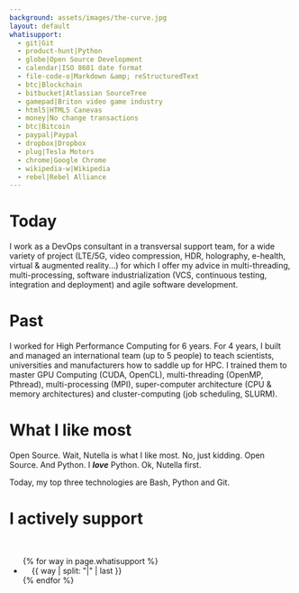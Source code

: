 ```yaml
---
background: assets/images/the-curve.jpg
layout: default
whatisupport:
  - git|Git
  - product-hunt|Python
  - globe|Open Source Development
  - calendar|ISO 8601 date format
  - file-code-o|Markdown &amp; reStructuredText
  - btc|Blockchain
  - bitbucket|Atlassian SourceTree
  - gamepad|Briton video game industry
  - html5|HTML5 Canevas
  - money|No change transactions
  - btc|Bitcoin
  - paypal|Paypal
  - dropbox|Dropbox
  - plug|Tesla Motors
  - chrome|Google Chrome
  - wikipedia-w|Wikipedia
  - rebel|Rebel Alliance
---
```


# Today

I work as a DevOps consultant in a transversal support team, for a wide variety of project (LTE/5G, video compression, HDR, holography, e-health, virtual & augmented reality...) for which I offer my advice in multi-threading, multi-processing, software industrialization (VCS, continuous testing, integration and deployment) and agile software development.


# Past

I worked for High Performance Computing for 6 years. For 4 years, I built and managed an international team (up to 5 people) to teach scientists, universities and manufacturers how to saddle up for HPC. I trained them to master GPU Computing (CUDA, OpenCL), multi-threading (OpenMP, Pthread), multi-processing (MPI), super-computer architecture (CPU & memory architectures) and cluster-computing (job scheduling, SLURM).


# What I like most

Open Source. Wait, Nutella is what I like most. No, just kidding. Open Source. And Python. I ***love*** Python. Ok, Nutella first.

Today, my top three technologies are Bash, Python and Git.


# I actively support

<div class="col-lg-8 col-lg-offset-2 col-md-10 col-md-offset-1">
  <br>
  <ul>
    {% for way in page.whatisupport %}
    <li class="list-unstyled">
      <span class="fa-stack fa-lg">
        <i class="fa fa-circle fa-stack-2x"></i>
        <i class="fa fa-{{ way | split: "|" | first }} fa-stack-1x fa-inverse"></i>
      </span>
      &nbsp;&nbsp;&nbsp;&nbsp;{{ way | split: "|" | last }}
    </li>
    {% endfor %}
  </ul>
</div>
